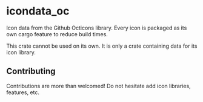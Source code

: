 # icondata_oc

Icon data from the Github Octicons library. Every icon is packaged as its own cargo feature to reduce build times.

This crate cannot be used on its own. It is only a crate containing data for its icon library.

## Contributing

Contributions are more than welcomed!
Do not hesitate add icon libraries, features, etc.
